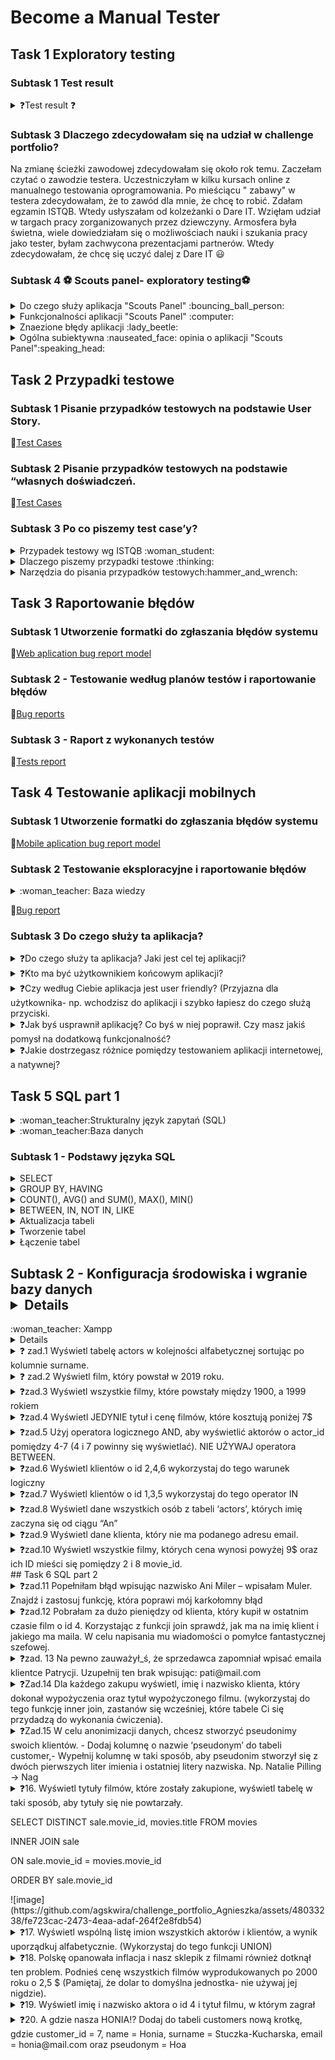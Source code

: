 # Become a Manual Tester
## Task 1 Exploratory testing

### Subtask 1 Test result
<details>
<summary> ❓Test result ❓	</summary>
           9/10 	:sweat_smile:
</details>

### Subtask 3 Dlaczego zdecydowałam się na udział w challenge portfolio?

Na zmianę ścieżki zawodowej zdecydowałam się około rok temu. Zaczełam czytać o zawodzie testera. Uczestniczyłam w kilku kursach online z manualnego testowania oprogramowania. Po mieściącu " zabawy" w testera zdecydowałam, że to zawód dla mnie, że chcę to robić. Zdałam egzamin ISTQB. Wtedy usłyszałam od kolzeżanki o Dare IT. 
Wzięłam udział w targach pracy zorganizowanych przez dziewczyny. Armosfera była świetna, wiele dowiedziałam się o możliwościach nauki i szukania pracy jako tester, byłam zachwycona prezentacjami partnerów. Wtedy zdecydowałam, że chcę się uczyć dalej z Dare IT 😃

### Subtask 4 :soccer: Scouts panel- exploratory testing:soccer:
<details>
<summary> Do czego służy aplikacja "Scouts Panel" :bouncing_ball_person: </summary>
"Scout panel" to aplikacja służąca dla zawodników piłki nożnej, która umożliwia przeglądanie wskaźników, umiejętności i pozycje zawodników.
</details>
<details>
<summary>Funkcjonalności aplikacji "Scouts Panel" 	:computer:</summary>
 
 * Logowanie do aplikacji
 
 * Zmiana języka wyświetlania strony
 
 - Dodawanie nowego gracza wypełniając formularz
    W mojej opini opcja mało intuicyjna, przycisk "DODAJ GRACZA" znajduje się w panelu "Linki pomocnicze". W mojej opini dużo lepszym rozwiązanie byłoby dodanie tego          przycisku w panelu bocznym z prawej strony
 
 - Dla kazdego zawodnika można dodać mecz w którym wziął/będzie brał udział za pomocą przycisku "Mecze">>> DODAJ MECZ
     W mojej opinii mało intuicyjna opcja widoczna dopiero o dodaniu zawodnika
 
 - Dla każdego zawodnika istnieje możliwośc stworzenia raportu za pomocą  przycisku "Raporty">>> DODAJ RAPORT
     W mojej opinii mało intuicyjna opcja widoczna dopiero o dodaniu zawodnika, chociaż istnieje przycisk "dodaj raport" nie można go dodać po wciśnięcu zmienia się na        przycisk "Dodaj mecz"
 
 - Można wyświetlić listę graczy za pomocą przycisku "Gracze"
     Opcja intuicyjna , widoczna w panelu bocznym 
 
 - istnieje możliwośc zmiany jezyka wyświetlania, dostępne języki : polski, angielski
     Opcja intuicyjna , możliwośc przełączania języków za pomocą przycisku przełączania 
 - Na liście mecze są możliwe do wykonania akcje t.j. edycja karty meczu, stworzenie raportu, rzpoczęcie meczu - opcje intuicyjne 
 </details>
 <details>
<summary> Znaezione błędy aplikacji :lady_beetle:</summary>
 
  - Mozlliwość dodania zawodnika, którego imie i nawisko zawodnika, zawierają liczby i znaki specjalne 
 
  - Możliwośc wpisania w pola zdobyte gole, stracone gole, oznaczające ilość  liter
 
  - Po wciśnięciu przyciski "+Dodaj raport" w panelu "Raporty" przycisk zmienia się na przycisk "+ Dodaj mecz" bez informacji 
</details>
<details>
<summary> Ogólna subiektywna :nauseated_face: opinia o aplikacji "Scouts Panel":speaking_head:</summary>
 W mojej opini interfejs aplikacji mało intuicyjny oraz mało atrakcyjny, wręcz nudny. Na stronie aplikacji brak jest walidacji wielu pól.
Brakuje informacji o sposobie działania wielu funkcji aplikacji. Nie chciałabym być uzytkownikem docelowym "Scouts Panel":wink:.
</details>

## Task 2 Przypadki testowe
   
### Subtask 1 Pisanie przypadków testowych na podstawie User Story.
   
:link:[Test Cases](https://docs.google.com/spreadsheets/d/1BS9FQMi4cMR6nWRtIOf_vz-EfgEsHABfbocw8Z0jvYM/edit?usp=share_link)
   
### Subtask 2 Pisanie przypadków testowych na podstawie “własnych doświadczeń.
   
:link:[Test Cases](https://docs.google.com/spreadsheets/d/1ktodWwi7WKhbJfeY0MSsycrN49G2QBi5VYoj_XrG70w/edit?usp=share_link)
   
### Subtask 3 Po co piszemy test case’y?
<details>
<summary>Przypadek testowy wg ISTQB :woman_student:</summary>
 to zbiór danych wejściowych, wstępnych warunków wykonania, oczekiwanych rezultatów i końcowych warunków wykonania opracowany w określonym celu lub dla warunku    testowego, jak wykonanie pewnej ścieżki programu lub zweryfikowanie zgodności z konkretnym wymaganiem.
</details>

<details>
 <summary> Dlaczego piszemy przypadki testowe :thinking:</summary>
 
  * Przypadki testowe są bazą wiedzy o aplikacji
  * Zdarza się, że przypadki testowe są jedyną dokumentacja o tym jak aplikacja prawidłowo powinna działać
  * Przypadki testowe dają możliwość powtarzalnego, udokumentowanego testowania.
  * Przypadki testowe dają możliwość konroli nad zmianami w konkretnych funkcjonalnościach aplikacji 
  * Przypadki testowe pomagają przygotowac dane testowe
  * Przypadki testowe opisują wizję klienta na temat działania aplikacji
</details> 
 <details>
  <summary>Narzędzia do pisania przypadków testowych:hammer_and_wrench:</summary> 
  * [TestLink](https://testlink.org/)
  * [Azure DevOPS](https://learn.microsoft.com/pl-pl/azure/devops/test/create-test-cases?view=azure-devops)
 </details>
 
 ## Task 3 Raportowanie błędów
 
 ### Subtask 1 Utworzenie formatki do zgłaszania błędów systemu
 
 :link:[Web aplication bug report model](https://docs.google.com/spreadsheets/d/1BbqoCe257RGy4SZTcFVb47UgAF1IMKgWGgDmEg4iTbI/edit?usp=sharing)
 
 ### Subtask 2 - Testowanie według planów testów i raportowanie błędów
 
 :link:[Bug reports](https://docs.google.com/spreadsheets/d/1Rvqpqf-KdS0s30Ftb4Haa-QBv1RLKWuH-Nt10hQvDTQ/edit?usp=share_link)
 
 ### Subtask 3 - Raport z wykonanych testów
 
 :link:[Tests report](https://docs.google.com/spreadsheets/d/1IC2BK474OZWyRk0eEsQSZXbyX7HKRuYfet6YZX_M4mY/edit?usp=share_link)
 

 
 ## Task 4 Testowanie aplikacji mobilnych
 
 ### Subtask 1 Utworzenie formatki do zgłaszania błędów systemu
 
  :link:[Mobile aplication bug report model](https://docs.google.com/spreadsheets/d/1NfH42HFPSWqqIKs4Aa1FclGJ-584u-LFOCzniWSXEX4/edit?usp=share_link)
  
###  Subtask 2  Testowanie eksploracyjne i raportowanie błędów
<details>
 <summary> :woman_teacher: Baza wiedzy </summary>
 
 * [Klasy równoważnosci](https://tester.milenabednarczyk.pl/podzial-na-klasy-rownowaznosci-blackbox/)
 * [Analiza wartości brzegowej](https://tester.milenabednarczyk.pl/analiza-wartosci-brzegowych-blackbox/)
 </details>
 
 :link:[Bug report](https://docs.google.com/spreadsheets/d/1CEJ4P2UkTNnLSNW4GrzOVeDnzjqWMgXVwgSVwRIV--E/edit?usp=share_link)
 
### Subtask 3 Do czego służy ta aplikacja?
<details>
<summary>❓Do czego służy ta aplikacja? Jaki jest cel tej aplikacji?</summary>
 
 Aplikacja służy do
 
 * Wystawiania ogłoszeń o:
   * Sprzedaży przedmiotów używanych 
   * Chęci oddania przedmiotów używanych
   * Świadczeniu usług 
   * Poszukiwaniu pacownika
   * Poszukiwaniu pracy 
   * Oferowanej pomocy dla osób z Ukrainy
 * Zakupu ofrerowanych dóbr i usług za pośrednictwem aplikacji bądż bezpośrednio przez spotkanie umówione za pośrednictwem aplikacji ze sprzedającym 
 
 </details>
 <details>
 <summary>❓Kto ma być użytkownikiem końcowym aplikacji?</summary>
 
 * Użytkownikiem końcowym aplikacji ma być oferujący bądź odbiorca - kupujący oferowanych dóbr i usług
 </details>
 <details>
 <summary> ❓Czy według Ciebie aplikacja jest user friendly? (Przyjazna dla użytkownika- np. wchodzisz do aplikacji i szybko łapiesz do czego służą przyciski.</summary>
 
 * Moim zdni plikacja jest przyjazna dla użytkowanika . Szybko i łatwo się zniej korzysta. Jednak moja opinia jest pisana z perspektywy długoletniego użytkownika tej alikacji. Jestem już nauczona "Schematu " poruszania się w OLX slaego opinia nowego użytkownika, który dopiero się jej uczy , może być inna.
</details>
<details>
 <summary> ❓Jak byś usprawnił aplikację? Co byś w niej poprawił. Czy masz jakiś pomysł na dodatkową funkcjonalność?</summary>
 
 
 W aplikacji OLX brakuje mi:
 
  * Możliwości poproszenia o alternatywną wysyłkę- nie przez OLX. Funkcjonalności, która będzie dawała mozliwośc dodania przesyłki od innego przewoźnika niż oferowane przez OLX i możliwości jej kontrolowania/śledzenia 
  * Przycisku/funkcjonalności dającej możiwość zaproponowania ceny ,
  * Możliwości tworzenia zestawów z produktów oferowanych przez jednego użytkowanika i otrzymywania dzięki temu zniżek

 
 </details>
 <details>
 <summary>❓Jakie dostrzegasz różnice pomiędzy testowaniem aplikacji internetowej, a natywnej? </summary>
 
 
 Różnice:
 
  * Testowanie aplikacji mobilnej jest mniej wygodne ze względu na wielkość ekranu 
  * Jest wiecej przycisków - więcej rzeczy do przetestowania 
  * Bardzo ważne jest zwrócenie uwagi na lokalizację przycisków/nawigacji aplikacji żeby mozna z niej było szybko i wygodnie korzystać
  * Mnogość urządzeń mobilnych ich wielości ekranów sprawia , trudnośc w wyborze urzadzeń na których powinniśmy przetestować aplikację 
 </details>
 
## Task 5  SQL part 1
<details>
<summary>:woman_teacher:Strukturalny język zapytań (SQL)</summary>
to język deklaratywny stworzony przez firmę IBM w latach 70-tych. Służy on do tworzenia, modyfikowania, jak i wyciągania danych z bazy. Język ten cieszy się dużą popularnością choćby dlatego, że jest interpretowany przez systemy baz danych np.: MySQL czy też Microsoft SQL Server. Jednak nie należy on do bezpiecznych języków. Źle zabezpieczona baza danych może zostać w każdej chwili zaatakowana, w wyniku czego możemy utracić dane..
</details>

<details>
<summary> :woman_teacher:Baza danych</summary> 
to zorganizowany zbiór usystematyzowanych informacji, czyli danych, zwykle przechowywany w systemie komputerowym w formie elektronicznej. Bazą danych steruje zwykle system zarządzania bazami danych (DBMS). Dane i system DBMS oraz powiązane z nimi aplikacje razem tworzą system bazodanowy, często nazywany w skrócie bazą danych.

Dane w najpopularniejszych typach baz danych stosowanych obecnie są zwykle umieszczone w wierszach i kolumnach szeregu tabel, co usprawnia przetwarzanie danych i tworzenie dotyczących ich zapytań. Dzięki temu dostęp do danych, zarządzanie i sterowanie nimi oraz ich modyfikowanie, aktualizowanie i organizowanie jest łatwiejsze. Większość baz danych wykorzystuje do zapisywania danych i tworzenia dotyczących ich zapytań język SQL (Structured Query Language, strukturalny język zapytań).
 </details>
 
### Subtask 1 - Podstawy języka SQL
<details>
<summary> SELECT</summary> 
 
* SELECT * FROM tbl
 
wybiera wszystkie wiersze i kolumny z tabeli tbl
* SELECT c1, c2 FROM tbl
 
 wybiera kolumny c1, c2 i wszystkie wiersze z tabeli tbl
 
* SELECT c1, c2 FROM tbl
 WHERE *warunek*
 ORDER BY c1 ASC, c2 DESC
 
 wybiera rekordy z kolumn c1 i c2 zgodnie z warunkiem
 i porządkuje rekordy zgodnie z kolumną c1 rosnąco i kolumną c2 malejąco
 
 * SELECT DISTINCT c1, c2

 wybiera niepowtarzające się wiersze z kolumn c1 i c2 z tabeli tbl
</details>
<details>
<summary> GROUP BY, HAVING </summary> 
 
 *  SELECT  c1, aggregate(expr)
 FROM tbl
 GROUP BY
 
 Wybiera kolumnę c1 i oblicza funkcję aggregate(expr), grupuje po rekordach z kolumny c1 
 
 * SELECT c1, aggregate(expr) AS c2
 FROM tbl
 GROUP BY c1
 HAVEING c2>V
 
 Wybiera kolumny c1 i c2 jako tymczasowa nazwa kolumny z wynikiem funkcji aggregate(expr)
 Filtruje grupy utworzone naodstawie kolumny c1 z wartościami c2 większymi od V
 </details>
 
</details>
<details>
 
<summary>  COUNT(), AVG() and SUM(), MAX(), MIN()</summary> 
 
* COUNT()
SELECT COUNT(c1)
FROM tbl
WHERE x;
  
liczy rekordy z kolumny c1 dal których jest spełniony warunek x
  
* AVG()
SELECT AVG(c1)
FROM tbl
WHERE x;
  
liczy średnią dla rekordów z kolumny c1 dla których spełniony jest warunek x
  
* SUM()
SELECT SUM(c1)
FROM tbl
WHERE x;

liczy sumę rekrdów c1 z tabeli tbl dla których sełniony jest warunek x
  
* MAX()
SELECT MIN(c1)
FROM tbl
WHERE x;
  
wybiera wartosć maksymalną z rekordów z kolumny c1 dla tabeli tbl dla których spełniony jest warunek x

  
* MIN()
SELECT MIN(c1)
FROM tbl
WHERE x;

wybiera wartosć minimalną z rekordów z kolumny c1 dla tabeli tbl dla których spełniony jest warunek x

</details>
<details>
 
<summary>BETWEEN, IN, NOT IN, LIKE </summary> 
 
 Operatory określające zbiór do jakiego należą dane
 
* BETWEEN
 
Operator BETWEEN wybiera wartości w podanym zakreie (liczb, dat, liter)
bierze pod uwagę rówńież wartości poczatkowe i końcowe
 
SELECT c1  FROM tbl  WHERE c1 BETWEEN w1 AND w2;
 
* IN, NOT IN 
 
Wartości są w zbiorze danych , wartości nie nalerzą do zbioru danych 
 
  SELECT c1
  FROM tbl
  WHERE c1 IN (w1,w2....);
 
 
*  LIKE wartości sa określone wg wzoru 
 
 
   Przykłady:
   - WHERE c1 LIKE 'a%'	znalduje wartości zaczynające się na "a" 
   - WHERE c1 LIKE '%a'	znajduje wartości kończące się na "a"
   - WHERE c1 LIKE '%or%'	znajduje wartości z wyrażeniem "or" 
   - WHERE c1 LIKE '_r%'	znajduje wartości z "r" na drugiej pozycji 
   - WHERE c1 LIKE 'a_%'znajduje wartości zaczynające się na "a" które mają conajmniej 2 znaki 
   - WHERE c1 LIKE 'a__%'	znajduje wartości zaczynające się na "a" które mają conajmniej 3 znaki 
   - WHERE c1LIKE 'a%o'	znajduje wartości zaczynające się na "a" i kończące się na "o"
</details>

<details>
 
<summary> Aktualizacja tabeli </summary> 
 
 
 * INSERT INTO tbl(c1, c2,....) VALUES (v1, v2,....)
  
   Wpisuje dane w tabeli
 
 
 * INSERT INTO tbl(c1,c2....)
 SELECT c1, c2..FROM tbl2
 WHERE x
 
 Wpisuje dane do tabeli tbl z tabeli tbl2, dla których  jest spełniony warunek x
 
 * UPDTE tbl
 SET c1=v1, c2=v2
 WHERE x
 Usktualnia w tabeli tbl wartości z kolumny c1, c2, dla których jest spełniony warunek
 
 * DELETE FROM tbl WHERE x
 Usuwa wrtości z tablei tbl, dla których jest spełniony warunek x
 
 </details>

<details>
 
<summary> Tworzenie tabel </summary> 
 
 * CREATE TABLE tbl (
 c1 datatype(lenght)
 c2 datatype(lenght)
 ...
 PRIMARY KEY(c1)
 
 Tworzy  tabele tbl z kolumnami c1, c2,... z PRIMARY KEY (c1)
 
* DROP TABLE tbl
 usuwa tabelę tbl z bazy danych
 
* ALTER TABLE  tbl 
 ADD COLUMN c1 datatype(lenght)
 
 Dodaje kolumne c1 do tabeli tbl
 
* ALTER TABLE tbl
 DROP COLUMN c1
 

 Usuwa kolumnę c1 z tabeli tbl
  </details>

<details>
 
<summary> Łączenie tabel  </summary> 
 
* SELECT * FROM tbl INNER JOIN tbl2 ON y
 
 Łączy wsólne rekordy kolumn z tbl i tbl2 bazując na warynku y

![image](https://github.com/agskwira/challenge_portfolio_Agnieszka/assets/48033238/041ce10e-2ba6-47ff-b593-bca73b83abc9)
 
 
Przykład:
 
SELECT column_name(s)
FROM table1
INNER JOIN table2
ON table1.column_name = table2.column_name;
 
* SELECT * FROM tbl1 LEFT JOIN tbl2 ON Y
 
 Łączy wszystkie rekordy kolumn z tbl i wspólne tbl2 bazując na warynku y
 
 ![image](https://github.com/agskwira/challenge_portfolio_Agnieszka/assets/48033238/26bf1c63-e549-4ea9-840b-ef36468569f9)
 
 Przykład:
 
SELECT column_name(s)
FROM table1
LEFT JOIN table2
ON table1.column_name = table2.column_name;
  
* SELECT * FROM tbl1 RIGHT JOIN tbl2 ON Y
 
 Łączy wsólne rekordy kolumn z tbl i wszystkie  tbl2 bazując na warynku y
 
 ![image](https://github.com/agskwira/challenge_portfolio_Agnieszka/assets/48033238/cce5d6e2-ffac-41be-b41f-53905bab7815)

 
 Przykład: 
 
SELECT column_name(s)
FROM table1
RIGHT JOIN table2
ON table1.column_name = table2.column_name;

* SELECT * FROM tbl1  FULL OUTER JOIN  tbl2 ON Y
 
  Łączy wssystkie rekordy kolumn z tbl i tbl2 bazując na warynku y
 
![image](https://github.com/agskwira/challenge_portfolio_Agnieszka/assets/48033238/27fa407b-aeda-4457-b038-e1de8fc11eb3)
 
Przykład:
 
SELECT column_name(s)
FROM table1
FULL OUTER JOIN table2
ON table1.column_name = table2.column_name
WHERE condition;
</details>


## Subtask 2 - Konfiguracja środowiska i wgranie bazy danych<details>
 
<summary>:woman_teacher: Xampp  </summary> 

<details>
To darmowy, wieloplatformowy, zintegrowany pakiet, składający się głównie z serwera Apache, bazy danych MySQL i interpreterów dla skryptów napisanych w językach PHP i Perl. Nazwa XAMPP jest akronimem od X (ang. cross-platform), Apache, MySQL, PHP, Perl.
</details>
<details>
<summary> ❓ zad.1 Wyświetl tabelę actors w kolejności alfabetycznej sortując po kolumnie surname. </summary> 
            
SELECT * FROM `actors` 
ORDER BY `surname`ASC;
 
![image](https://github.com/agskwira/challenge_portfolio_Agnieszka/assets/48033238/eb73c810-be30-4263-a4d2-7b6ef8f4e374)
</details>           
<details>
<summary> ❓ zad.2 Wyświetl film, który powstał w 2019 roku. </summary> 
 
SELECT * FROM `movies` 
WHERE `year_of_production`= '2019';
 
![image](https://github.com/agskwira/challenge_portfolio_Agnieszka/assets/48033238/3ae7f5e9-8023-4938-85a9-fdc6678accec)           
</details>          
<details>
<summary> ❓zad.3 Wyświetl wszystkie filmy, które powstały między 1900, a 1999 rokiem </summary> 
 
SELECT * FROM `movies` 
WHERE `year_of_production` BETWEEN 1900 AND 1999;

           
![image](https://github.com/agskwira/challenge_portfolio_Agnieszka/assets/48033238/3ee2c923-e872-489e-9dac-278625aaed64)
</details>          
<details>
<summary> ❓zad.4 Wyświetl JEDYNIE tytuł i cenę filmów, które kosztują poniżej 7$ </summary> 

SELECT title, price FROM `movies`  
WHERE price < 7;
                  
![image](https://github.com/agskwira/challenge_portfolio_Agnieszka/assets/48033238/37fab2d6-dcff-4be3-9770-5c4d8d87e28a)                
</details>
<details>
<summary> ❓zad.5 Użyj operatora logicznego AND, aby wyświetlić aktorów o actor_id pomiędzy 4-7 (4 i 7 powinny się wyświetlać). NIE UŻYWAJ operatora BETWEEN.</summary> 
 
SELECT * FROM `actors` 
WHERE actor_id >= 4 AND actor_id <= 7;
                                    
![image](https://github.com/agskwira/challenge_portfolio_Agnieszka/assets/48033238/bbc917ac-37e5-4cca-93ce-f0d2c9a713d8)                                    
</details>
<details>
<summary>❓zad.6 Wyświetl klientów o id 2,4,6 wykorzystaj do tego warunek logiczny </summary> 
 
SELECT * FROM `customers`  
WHERE customer_id = 2 OR customer_id = 4 OR customer_id = 6;
 
![image](https://github.com/agskwira/challenge_portfolio_Agnieszka/assets/48033238/5f071785-244d-4500-830b-70cce1270f9a)
</details>
<details>
<summary> ❓zad.7 Wyświetl klientów o id 1,3,5 wykorzystaj do tego operator IN </summary> 
 
SELECT * FROM `customers` 
WHERE customer_id IN (1,3,5);
 
![image](https://github.com/agskwira/challenge_portfolio_Agnieszka/assets/48033238/9ee964e6-0c47-4640-babe-d9b4d43c48ee)
</details>
<details>
<summary> ❓zad.8 Wyświetl dane wszystkich osób z tabeli ‘actors’, których imię zaczyna się od ciągu “An” </summary> 
 
SELECT * FROM `actors`  
WHERE name LIKE 'An%';
 
![image](https://github.com/agskwira/challenge_portfolio_Agnieszka/assets/48033238/b0d9f326-178a-48f9-8750-d891cf37d374)
</details>
<details>
<summary> ❓zad.9 Wyświetl dane klienta, który nie ma podanego adresu email.</summary> 
 
SELECT * FROM customers 
WHERE email IS NULL
 
![image](https://github.com/agskwira/challenge_portfolio_Agnieszka/assets/48033238/a4f87bf3-f3c6-4977-8113-ca3e27b3719e)
</details>
<details> 
<summary> ❓zad.10 Wyświetl wszystkie filmy, których cena wynosi powyżej 9$ oraz ich ID mieści się pomiędzy 2 i 8 movie_id. </summary> 
 
SELECT * FROM `movies` 
WHERE movie_id BETWEEN 2 AND 8 AND price > 9;
 
![image](https://github.com/agskwira/challenge_portfolio_Agnieszka/assets/48033238/9a858e39-25a3-449e-94df-562913205899)
 </details>
## Task 6 SQL part 2
           
<details> 
<summary> ❓zad.11 Popełniłam błąd wpisując nazwisko Ani Miler – wpisałam Muler. Znajdź i zastosuj funkcję, która poprawi mój karkołomny błąd </summary>
<p></p>                
<p>SET surname = "Miler"
<p>WHERE customer_id = 3; </p>
           
![image](https://github.com/agskwira/challenge_portfolio_Agnieszka/assets/48033238/2ff628fd-e62d-448b-be1e-3b65cc7d5e1d)
 
</details>
<details> 
<summary> ❓zad.12 Pobrałam za dużo pieniędzy od klienta, który kupił w ostatnim czasie film o id 4. Korzystając z funkcji join sprawdź, jak ma na imię klient i jakiego ma maila. W celu napisania mu wiadomości o pomyłce fantastycznej szefowej. </summary> 
           
 <p></p>          
 <p> SELECT  customers.customer_id, customers.name, customers.email, sale.movie_id
 <p>FROM sale</p>
 <p>JOIN customers ON customers.customer_id=sale.customer_id
 <p>WHERE sale.movie_id= 4; </p>

![image](https://github.com/agskwira/challenge_portfolio_Agnieszka/assets/48033238/b7fb28a2-b820-472a-b70c-719554f5706d)
</details>
<details> 
<summary>❓zad. 13 Na pewno zauważył_ś, że sprzedawca zapomniał wpisać emaila klientce Patrycji. Uzupełnij ten brak wpisując: pati@mail.com</summary> 
 <p></p>          
<p>UPDATE customers
<p>SET email='pati@mail.com'
<p>WHERE name = 'Patrycja';</p>
![image](https://github.com/agskwira/challenge_portfolio_Agnieszka/assets/48033238/c5a6cba2-46d8-45e3-953c-a212c0eca1da)
</details>
<details> 
<summary>❓Zad.14 Dla każdego zakupu wyświetl, imię i nazwisko klienta, który dokonał wypożyczenia oraz tytuł wypożyczonego filmu. (wykorzystaj do tego funkcję inner join, zastanów się wcześniej, które tabele Ci się przydadzą do wykonania ćwiczenia). </summary> 
<p>SELECT customers.customer_id,ustomers.name,customers.surname, movies.title
<p>FROM customers
<p>INNER JOIN sale
<p>ON customers.customer_id = sale.customer_id
<p>INNER JOIN movies
<p>ON sale.movie_id=movies.movie_id;</p>

![image](https://github.com/agskwira/challenge_portfolio_Agnieszka/assets/48033238/afd82b79-fee4-4adf-bd13-09522d82c849)
</details>
<details> 
<summary>❓Zad.15 W celu anonimizacji danych, chcesz stworzyć pseudonimy swoich klientów. - Dodaj kolumnę o nazwie ‘pseudonym’ do tabeli customer,- Wypełnij kolumnę w taki sposób, aby pseudonim stworzył się z dwóch pierwszych liter imienia i ostatniej litery nazwiska. Np. Natalie Pilling → Nag </summary>

<P>ALTER TABLE customers
<P>ADD COLUMN pseudonym VARCHAR(30)</P>
</details>
<details> 
<summary>❓16. Wyświetl tytuły filmów, które zostały zakupione, wyświetl tabelę w taki sposób, aby tytuły się nie powtarzały.</summary>
</details>
<P>SELECT DISTINCT sale.movie_id, movies.title FROM movies
<P>INNER JOIN  sale
<P>ON sale.movie_id = movies.movie_id
<P>ORDER BY sale.movie_id</P>         
![image](https://github.com/agskwira/challenge_portfolio_Agnieszka/assets/48033238/fe723cac-2473-4eaa-adaf-264f2e8fdb54)
<details> 
<summary>❓17. Wyświetl wspólną listę imion wszystkich aktorów i klientów, a wynik uporządkuj alfabetycznie. (Wykorzystaj do tego funkcji UNION)</summary>
<P>SELECT name from customers 
<P>UNION 
<P>SELECT name from actors
<P>ORDER BY name;<p>
![image](https://github.com/agskwira/challenge_portfolio_Agnieszka/assets/48033238/cb9b078d-0aa8-42e4-a0b7-12bcebddadc7)
</details>
<details> 
<summary>❓18. Polskę opanowała inflacja i nasz sklepik z filmami również dotknął ten problem. Podnieś cenę wszystkich filmów wyprodukowanych po 2000 roku o 2,5 $ (Pamiętaj, że dolar to domyślna jednostka- nie używaj jej nigdzie).</summary>
<P>UPDATE movies
<P>SET price = price + 2.5
<P>WHERE year_of_production >2000;</p>
![image](https://github.com/agskwira/challenge_portfolio_Agnieszka/assets/48033238/3989fa93-2b4a-4ab7-8084-5f187f9a4253)
</details>
<details> 
<summary>❓19. Wyświetl imię i nazwisko aktora o id 4 i tytuł filmu, w którym zagrał</summary>
</details>
<details>           
<summary>❓20. A gdzie nasza HONIA!? Dodaj do tabeli customers nową krotkę, gdzie customer_id = 7, name = Honia, surname = Stuczka-Kucharska, email = honia@mail.com oraz pseudonym = Hoa</summary>
</details>           

 
 
 
 
  
 
 
 
 
 
 
 

  
 
 
 
   
   
